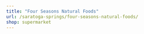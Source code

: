 ```yaml
---
title: "Four Seasons Natural Foods"
url: /saratoga-springs/four-seasons-natural-foods/
shop: supermarket
---
```

